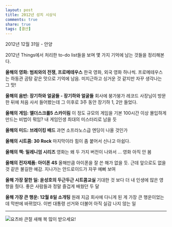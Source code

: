 ```yaml
---
layout: post
title: 2012년 성치 시상식
comments: true
share: true
tags: [결산]
---
```

<p class="meta">2012년 12월 31일 - 안양</p>

2012년 Things에서 처리한 to-do list들을 보며 몇 가지 기억에 남는 것들을 정리해본다. 

**올해의 영화: 범죄와의 전쟁, 프로메테우스** 한국 영화, 외국 영화 하나씩. 프로메테우스는 하동관 곰탕 같은 맛으로 기억에 남음. 미지근하고 싱거운 것 같지만 자꾸 생각나는 그 맛! 

**올해의 음반: 장기하와 얼굴들 - 장기하와 얼굴들** 회사에 붕가붕가 레코드 사장님이 방문한 뒤에 처음 사서 들어봤는데 그 이후로 3주 동안 장기하 1, 2만 들었다.  

**올해의 게임: 엘더스크롤5 스카이림** 이 정도 규모의 게임을 기본 100시간 이상 몰입하게 만드는 비법이 뭐임? 내 게임인생 최대의 미스터리로 남을 듯

**올해의 미드: 브레이킹 배드** 과연 소프라노스급 엔딩이 나올 것인가 

**올해의 시트콤: 30 Rock** 마지막이라 힘이 좀 붙어서 신나고 아쉽다. 

**올해의 책: 밀레니엄 시리즈** 영화는 왜 두 가지 버전이 나와서 ... 영화 아직 안 봄 

**올해의 전자제품: 아이폰 4S** 올해만큼 아이폰을 잘 쓴 해가 없을 듯. 근데 앞으로도 없을 것 같은 불길한 예감. 지나가는 안드로이드가 자꾸 예뻐 보여

**올해 가장 잘한 일: 윤성호의 두근두근 시트콤교실** 기대한 것 보다 더 내 인생에 많은 영향을 줬다. 좋은 사람들과 정말 즐겁게 배웠던 두 달 

**올해 가장 큰 행운: 12월 8일 소개팅** 원래 지금 회사에 다니게 된 게 가장 큰 행운이었는데 막판에 바뀌었다. 이번 대통령 선거와 더불어 아직 실감 나지 않는 일


---

![요츠바 큰절](/images/yotsuba.PNG)
새해 복 많이 받으세요!